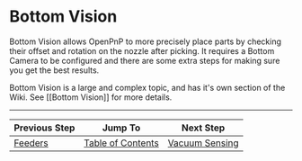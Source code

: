 # Bottom Vision
Bottom Vision allows OpenPnP to more precisely place parts by checking their offset and rotation on the nozzle after picking. It requires a Bottom Camera to be configured and there are some extra steps for making sure you get the best results.

Bottom Vision is a large and complex topic, and has it's own section of the Wiki. See [[Bottom Vision]] for more details.

***

| Previous Step                 | Jump To                 | Next Step                                   |
| ----------------------------- | ----------------------- | ------------------------------------------- |
| [Feeders](https://github.com/openpnp/openpnp/wiki/Setup-and-Calibration_Feeders) | [Table of Contents](https://github.com/openpnp/openpnp/wiki/Setup-and-Calibration) | [Vacuum Sensing](https://github.com/openpnp/openpnp/wiki/Setup-and-Calibration_Vacuum-Sensing) |
